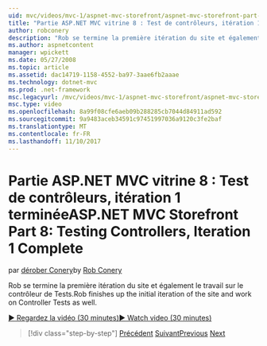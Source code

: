 ```yaml
---
uid: mvc/videos/mvc-1/aspnet-mvc-storefront/aspnet-mvc-storefront-part-8-testing-controllers-iteration-1-complete
title: "Partie ASP.NET MVC vitrine 8 : Test de contrôleurs, itération 1 terminée | Documents Microsoft"
author: robconery
description: "Rob se termine la première itération du site et également le travail sur le contrôleur de Tests."
ms.author: aspnetcontent
manager: wpickett
ms.date: 05/27/2008
ms.topic: article
ms.assetid: dac14719-1158-4552-ba97-3aae6fb2aaae
ms.technology: dotnet-mvc
ms.prod: .net-framework
msc.legacyurl: /mvc/videos/mvc-1/aspnet-mvc-storefront/aspnet-mvc-storefront-part-8-testing-controllers-iteration-1-complete
msc.type: video
ms.openlocfilehash: 8a99f08cfe6aeb09b288285cb7044d84911ad592
ms.sourcegitcommit: 9a9483aceb34591c97451997036a9120c3fe2baf
ms.translationtype: MT
ms.contentlocale: fr-FR
ms.lasthandoff: 11/10/2017
---
```

<a name="aspnet-mvc-storefront-part-8-testing-controllers-iteration-1-complete"></a><span data-ttu-id="2afb3-103">Partie ASP.NET MVC vitrine 8 : Test de contrôleurs, itération 1 terminée</span><span class="sxs-lookup"><span data-stu-id="2afb3-103">ASP.NET MVC Storefront Part 8: Testing Controllers, Iteration 1 Complete</span></span>
====================
<span data-ttu-id="2afb3-104">par [dérober Conery](https://github.com/robconery)</span><span class="sxs-lookup"><span data-stu-id="2afb3-104">by [Rob Conery](https://github.com/robconery)</span></span>

<span data-ttu-id="2afb3-105">Rob se termine la première itération du site et également le travail sur le contrôleur de Tests.</span><span class="sxs-lookup"><span data-stu-id="2afb3-105">Rob finishes up the initial iteration of the site and work on Controller Tests as well.</span></span>

[<span data-ttu-id="2afb3-106">&#9654; Regardez la vidéo (30 minutes)</span><span class="sxs-lookup"><span data-stu-id="2afb3-106">&#9654; Watch video (30 minutes)</span></span>](https://channel9.msdn.com/Blogs/ASP-NET-Site-Videos/aspnet-mvc-storefront-part-8-testing-controllers-iteration-1-complete)

>[!div class="step-by-step"]
<span data-ttu-id="2afb3-107">[Précédent](aspnet-mvc-storefront-part-7-routing-and-ui-work.md)
[Suivant](aspnet-mvc-storefront-part-9-the-shopping-cart.md)</span><span class="sxs-lookup"><span data-stu-id="2afb3-107">[Previous](aspnet-mvc-storefront-part-7-routing-and-ui-work.md)
[Next](aspnet-mvc-storefront-part-9-the-shopping-cart.md)</span></span>
